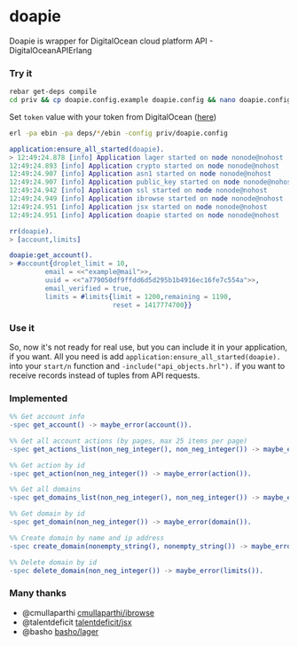 doapie
======

Doapie is wrapper for DigitalOcean cloud platform API - DigitalOceanAPIErlang

### Try it

``` bash
rebar get-deps compile
cd priv && cp doapie.config.example doapie.config && nano doapie.config
```
Set ```token``` value with your token from DigitalOcean ([here](https://cloud.digitalocean.com/settings/applications))
``` bash
erl -pa ebin -pa deps/*/ebin -config priv/doapie.config
```

``` erlang
application:ensure_all_started(doapie).
> 12:49:24.878 [info] Application lager started on node nonode@nohost
12:49:24.893 [info] Application crypto started on node nonode@nohost
12:49:24.907 [info] Application asn1 started on node nonode@nohost
12:49:24.907 [info] Application public_key started on node nonode@nohost
12:49:24.942 [info] Application ssl started on node nonode@nohost
12:49:24.949 [info] Application ibrowse started on node nonode@nohost
12:49:24.951 [info] Application jsx started on node nonode@nohost
12:49:24.951 [info] Application doapie started on node nonode@nohost

rr(doapie).
> [account,limits]

doapie:get_account().
> #account{droplet_limit = 10,
         email = <<"example@mail">>,
         uuid = <<"a779050df9ffdd6d5d295b1b4916ec16fe7c554a">>,
         email_verified = true,
         limits = #limits{limit = 1200,remaining = 1190,
                          reset = 1417774700}}
```

### Use it
So, now it's not ready for real use, but you can include it in your application, if you want.
All you need is add ```application:ensure_all_started(doapie).``` into your ```start/n``` function and ```-include("api_objects.hrl").``` if you want to receive records instead of tuples from API requests.

### Implemented
```erlang
%% Get account info
-spec get_account() -> maybe_error(account()).

%% Get all account actions (by pages, max 25 items per page)
-spec get_actions_list(non_neg_integer(), non_neg_integer()) -> maybe_error(actions_list()).

%% Get action by id
-spec get_action(non_neg_integer()) -> maybe_error(action()).

%% Get all domains
-spec get_domains_list(non_neg_integer(), non_neg_integer()) -> maybe_error(domains_list()).

%% Get domain by id
-spec get_domain(non_neg_integer()) -> maybe_error(domain()).

%% Create domain by name and ip address
-spec create_domain(nonempty_string(), nonempty_string()) -> maybe_error(domain()).

%% Delete domain by id
-spec delete_domain(non_neg_integer()) -> maybe_error(limits()).
```

### Many thanks
 - @cmullaparthi [cmullaparthi/ibrowse](https://github.com/cmullaparthi/ibrowse.git)
 - @talentdeficit [talentdeficit/jsx](https://github.com/talentdeficit/jsx.git)
 - @basho [basho/lager](https://github.com/basho/lager.git)
